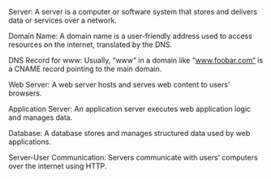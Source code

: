 Server: A server is a computer or software system that stores and delivers data or services over a network.

Domain Name: A domain name is a user-friendly address used to access resources on the internet, translated by the DNS.

DNS Record for www: Usually, “www” in a domain like “www.foobar.com” is a CNAME record pointing to the main domain.

Web Server: A web server hosts and serves web content to users’ browsers.

Application Server: An application server executes web application logic and manages data.

Database: A database stores and manages structured data used by web applications.

Server-User Communication: Servers communicate with users’ computers over the internet using HTTP.
